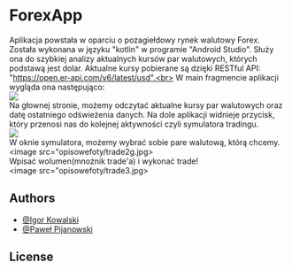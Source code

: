 # ForexApp
Aplikacja powstała w oparciu o pozagiełdowy rynek walutowy Forex. Została wykonana w języku "kotlin" w programie "Android Studio". Służy ona do szybkiej analizy aktualnych kursów par walutowych, których podstawą jest dolar. Aktualne kursy pobierane są dzięki RESTful API: "https://open.er-api.com/v6/latest/usd".<br>
W main fragmencie aplikacji wygląda ona następująco:<br>
<image src="opisowefoty/maing.jpg"><br>
Na głownej stronie, możemy odczytać aktualne kursy par walutowych oraz datę ostatniego odświeżenia danych. Na dole aplikacji widnieje przycisk, który przenosi nas do kolejnej aktywności czyli symulatora tradingu.<br>
<image src="opisowefoty/tradeg.jpg"><br>
W oknie symulatora, możemy wybrać sobie pare walutową, którą chcemy.<br>
<image src="opisowefoty/trade2g.jpg><br>
Wpisać wolumen(mnożnik trade'a) i wykonać trade!<br>
<image src="opisowefoty/trade3.jpg><br>


## Authors

- [@Igor Kowalski](https://github.com/Szwajcar0)
- [@Paweł Pijanowski]()
## License
